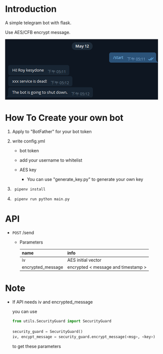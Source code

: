 # Introduction
A simple telegram bot with flask.<br/>

Use AES/CFB encrypt message.<br/>

![](./source/demo.png)

# How To Create your own bot
1. Apply to "BotFather" for your bot token

1. write config.yml
    - bot token

    - add your username to whitelist

    - AES key
        - You can use "generate_key.py" to generate your own key



2. ```bat
    pipenv install
    ```

3. ```bat
    pipenv run python main.py
    ```

# API
- `POST` /send

    - Parameters

        name | info
        -- | --
        iv | AES initial vector
        encrypted_message | encrypted < message and timestamp >


# Note 
- If API needs iv and encrypted_message

    you can use
    ```python
    from utils.SecurityGuard import SecurityGuard
    
    security_guard = SecurityGuard()
    iv, encypt_message = security_guard.encrypt_message(<msg>, <key>)
    ```
    to get these parameters
